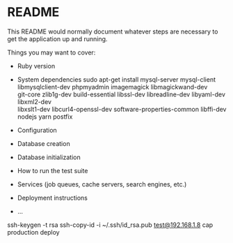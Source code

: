 # README

This README would normally document whatever steps are necessary to get the
application up and running.

Things you may want to cover:

* Ruby version

* System dependencies
sudo apt-get install mysql-server mysql-client libmysqlclient-dev phpmyadmin imagemagick libmagickwand-dev \
                     git-core zlib1g-dev build-essential libssl-dev libreadline-dev libyaml-dev libxml2-dev \
                     libxslt1-dev libcurl4-openssl-dev software-properties-common libffi-dev nodejs yarn postfix

* Configuration

* Database creation

* Database initialization

* How to run the test suite

* Services (job queues, cache servers, search engines, etc.)

* Deployment instructions

* ...

ssh-keygen -t rsa
ssh-copy-id -i ~/.ssh/id_rsa.pub test@192.168.1.8
cap production deploy

